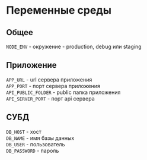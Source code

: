 # Переменные среды

## Общее  
`NODE_ENV` - окружение - production, debug или staging 

## Приложение
`APP_URL` - url сервера приложения  
`APP_PORT` - порт сервера приложения  
`API_PUBLIC_FOLDER` - public папка приложения  
`API_SERVER_PORT` - порт api сервера  

## СУБД
`DB_HOST` - хост  
`DB_NAME` - имя базы данных  
`DB_USER` - пользователь  
`DB_PASSWORD` - пароль  
